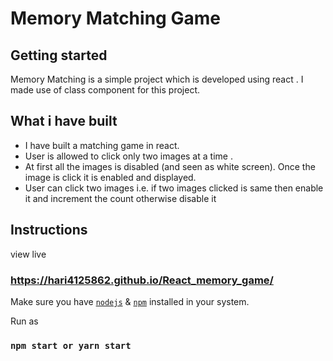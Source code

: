 # Memory Matching Game

## Getting started

Memory Matching is a simple project which is developed using react . I made use of class component for this project.
<br/>

## What i have built
- I have built a  matching game in react. 
- User is allowed to click only two images at a time . 
- At first all the images is disabled (and seen as white screen). Once the image is click it is enabled and displayed. 
- User can click two images i.e. if two images clicked is same then enable it and increment the count otherwise disable it

## Instructions 

view live 
### https://hari4125862.github.io/React_memory_game/

Make sure you have [`nodejs`](https://nodejs.org/en/) & [`npm`](https://www.npmjs.com/) installed in your system.

Run as
### `npm start or yarn start`
